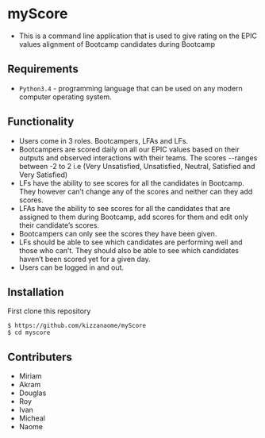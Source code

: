 # myScore
- This is a command line application that is used to give rating on the EPIC values alignment of Bootcamp candidates during Bootcamp

## Requirements
- `Python3.4` - programming language that can be used on any modern computer operating system. 

## Functionality
- Users come in 3 roles. Bootcampers, LFAs and LFs. 
- Bootcampers are scored daily on all our EPIC values based on their outputs and observed interactions with their teams. The scores --ranges between -2 to 2 i.e (Very Unsatisfied, Unsatisfied, Neutral, Satisfied and Very Satisfied)
- LFs have the ability to see scores for all the candidates in Bootcamp. They however can’t change any of the scores and neither can they add scores.
- LFAs have the ability to see scores for all the candidates that are assigned to them during Bootcamp, add scores for them and edit only their candidate’s scores.
- Bootcampers can only see the scores they have been given. 
- LFs should be able to see which candidates are performing well and those who can’t. They should also be able to see which candidates haven’t been scored yet for a given day.
- Users can be logged in and out.

## Installation
First clone this repository
```
$ https://github.com/kizzanaome/myScore
$ cd myscore
```

## Contributers
- Miriam
- Akram
- Douglas
- Roy
- Ivan
- Micheal
- Naome
